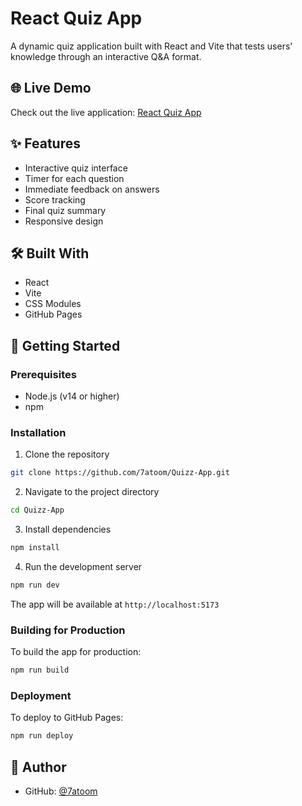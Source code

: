 # React Quiz App

A dynamic quiz application built with React and Vite that tests users' knowledge through an interactive Q&A format.

## 🌐 Live Demo

Check out the live application: [React Quiz App](https://7atoom.github.io/Quizz-App/)

## ✨ Features

- Interactive quiz interface
- Timer for each question
- Immediate feedback on answers
- Score tracking
- Final quiz summary
- Responsive design

## 🛠️ Built With

- React
- Vite
- CSS Modules
- GitHub Pages

## 🚀 Getting Started

### Prerequisites

- Node.js (v14 or higher)
- npm

### Installation

1. Clone the repository
```bash
git clone https://github.com/7atoom/Quizz-App.git
```

2. Navigate to the project directory
```bash
cd Quizz-App
```

3. Install dependencies
```bash
npm install
```

4. Run the development server
```bash
npm run dev
```

The app will be available at `http://localhost:5173`

### Building for Production

To build the app for production:
```bash
npm run build
```

### Deployment

To deploy to GitHub Pages:
```bash
npm run deploy
```

## 👤 Author

- GitHub: [@7atoom](https://github.com/7atoom)
